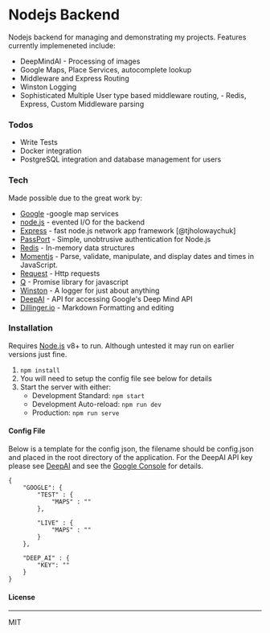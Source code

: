# Nodejs Backend

Nodejs backend for managing and demonstrating my projects. Features currently implemeneted include:
- DeepMindAI - Processing of images
- Google Maps, Place Services, autocomplete lookup
- Middleware and Express Routing
- Winston Logging
- Sophisticated Multiple User type based middleware routing, - Redis, Express, Custom Middleware parsing

### Todos
 - Write Tests
 - Docker integration
 - PostgreSQL integration and database management for users 

### Tech
Made possible due to the great work by:

* [Google](https://github.com/google) -google map services
* [node.js](https://nodejs.org/) - evented I/O for the backend
* [Express](https://expressjs.com) - fast node.js network app framework [@tjholowaychuk]
* [PassPort](http://www.passportjs.org/) - Simple, unobtrusive authentication for Node.js
* [Redis](https://redis.io/) - In-memory data structures
* [Momentjs](https://momentjs.com/) - Parse, validate, manipulate, and display dates and times in JavaScript.
* [Request](https://github.com/request/request) - Http requests
* [Q](https://github.com/kriskowal/q) - Promise library for javascript
* [Winston](https://github.com/winstonjs/winston) - A logger for just about anything
* [DeepAI](https://deepai.org/machine-learning-model/deepdream) - API for accessing Google's Deep Mind API
* [Dillinger.io](https://dillinger.io/) - Markdown Formatting and editing

### Installation

Requires [Node.js](https://nodejs.org/) v8+ to run. Although untested it may run on earlier versions just fine.

1. `npm install`
2. You will need to setup the config file see below for details 
3. Start the server with either:
    - Development Standard: `npm start`
    - Development Auto-reload: `npm run dev`
    - Production: `npm run serve`

#### Config File
Below is a template for the config json, the filename should be config.json and placed in the root directory of the application. For the DeepAI API key please see [DeepAI](https://deepai.org/) and see the [Google Console](https://console.cloud.google.com) for details.
~~~
{
    "GOOGLE": {
        "TEST" : {
            "MAPS" : ""
        }, 
        
        "LIVE" : {
            "MAPS" : ""
        }
    },

    "DEEP_AI" : {
        "KEY": ""
    }
}
~~~

#### License
----

MIT


